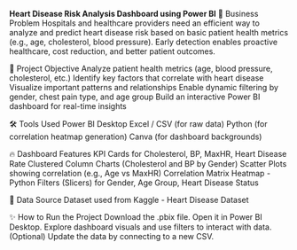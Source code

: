 **Heart Disease Risk Analysis Dashboard using Power BI**
🏢 Business Problem
Hospitals and healthcare providers need an efficient way to analyze and predict heart disease risk based on basic patient health metrics (e.g., age, cholesterol, blood pressure).
Early detection enables proactive healthcare, cost reduction, and better patient outcomes.

🎯 Project Objective
Analyze patient health metrics (age, blood pressure, cholesterol, etc.)
Identify key factors that correlate with heart disease
Visualize important patterns and relationships
Enable dynamic filtering by gender, chest pain type, and age group
Build an interactive Power BI dashboard for real-time insights

🛠️ Tools Used
Power BI Desktop
Excel / CSV (for raw data)
Python (for correlation heatmap generation)
Canva (for dashboard backgrounds)

🔥 Dashboard Features
KPI Cards for Cholesterol, BP, MaxHR, Heart Disease Rate
Clustered Column Charts (Cholesterol and BP by Gender)
Scatter Plots showing correlation (e.g., Age vs MaxHR)
Correlation Matrix Heatmap - Python
Filters (Slicers) for Gender, Age Group, Heart Disease Status

📜 Data Source
Dataset used from Kaggle - Heart Disease Dataset

✨ How to Run the Project
Download the .pbix file.
Open it in Power BI Desktop.
Explore dashboard visuals and use filters to interact with data.
(Optional) Update the data by connecting to a new CSV.

